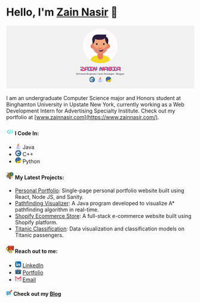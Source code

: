 # Hello, I'm **[Zain Nasir](https://www.zainnasir.com/)** 👋
<img src="https://raw.githubusercontent.com/zainasir/zainasir/main/header.png">

I am an undergraduate Computer Science major and Honors student at Binghamton University in Upstate New York, currently working as a Web Development Intern for Advertising Specialty Institute. Check out my portfolio at [www.zainnasir.com](https://www.zainnasir.com/).

#### <img src="https://raw.githubusercontent.com/zainasir/zainasir/4af601b55ff5f848df7c30d5c6d87df951f1ac5e/coding%20(1).svg" height=20> I Code In:
- <img src="https://raw.githubusercontent.com/zainasir/zainasir/4af601b55ff5f848df7c30d5c6d87df951f1ac5e/java.svg" height=16> Java
- <img src="https://raw.githubusercontent.com/zainasir/zainasir/4af601b55ff5f848df7c30d5c6d87df951f1ac5e/c.svg" height=16> C++
- <img src="https://raw.githubusercontent.com/zainasir/zainasir/4af601b55ff5f848df7c30d5c6d87df951f1ac5e/python.svg" height=16> Python

#### <img src="https://raw.githubusercontent.com/zainasir/zainasir/6543f544ba02c466a4a459a2966d8a0c39fc4466/project-management.svg" height=20> My Latest Projects:
- [Personal Portfolio](https://www.zainnasir.com/): Single-page personal portfolio website built using React, Node JS, and Sanity.
- [Pathfinding Visualizer](https://github.com/zainasir/PathfindingVisualizer): A Java program developed to visualize A* pathfinding algorithm in real-time.
- [Shopify Ecommerce Store](https://tentoss.com/): A full-stack e-commerce website built using Shopify platform.
- [Titanic Classification](https://github.com/zainasir/ClassificationTitanic): Data visualization and classification models on Titanic passengers.

#### <img src="https://raw.githubusercontent.com/zainasir/zainasir/6aa9d07103044e7e48ee377715bcb2998667f253/contact.svg" height=20> Reach out to me:
- <img src="https://raw.githubusercontent.com/zainasir/zainasir/695c0d772c0629fa979c67437714fa39d3c74e50/linkedin.svg" height=16> [LinkedIn](https://www.linkedin.com/in/zainasir/)
- <img src="https://raw.githubusercontent.com/zainasir/zainasir/695c0d772c0629fa979c67437714fa39d3c74e50/suitcase.svg" height=16> [Portfolio](https://www.zainnasir.com/)
- <img src="https://raw.githubusercontent.com/zainasir/zainasir/695c0d772c0629fa979c67437714fa39d3c74e50/gmail.svg" height=16> <a href="mailto:zainasir1999@gmail.com">Email</a>

#### <img src="https://raw.githubusercontent.com/zainasir/zainasir/695c0d772c0629fa979c67437714fa39d3c74e50/writing.svg" height=16> Check out my [Blog](https://medium.com/@zainasir)
